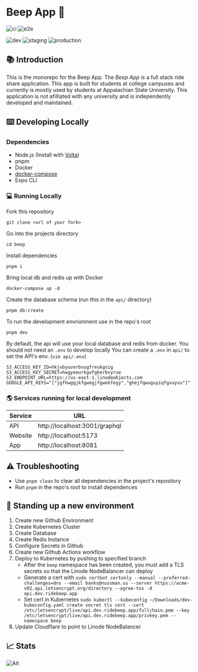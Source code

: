 # Beep App 🚕

![ci](https://github.com/bnussman/beep/actions/workflows/ci.yml/badge.svg)
![e2e](https://github.com/bnussman/beep/actions/workflows/e2e.yml/badge.svg)

![dev](https://github.com/bnussman/beep/actions/workflows/dev.yml/badge.svg)
![staging](https://github.com/bnussman/beep/actions/workflows/staging.yml/badge.svg)
![production](https://github.com/bnussman/beep/actions/workflows/production.yml/badge.svg?branch=production)


## 📚 Introduction

This is the monorepo for the Beep App. The *Beep App* is a full stack ride share application. This app is built for students at college campuses and currently is mostly used by students at Appalachian State University. This application is not afilliated with any university and is independently developed and maintained.

## ⌨️ Developing Locally

### Dependencies

- Node.js (Install with [Volta](https://volta.sh/))
- pnpm
- Docker
- [docker-compose](https://docs.docker.com/compose/install/#install-compose)
- Expo CLI

### 💻 Running Locally

Fork this repository
```
git clone <url of your fork>
```

Go into the projects directory
```
cd beep
```

Install dependencies
```
pnpm i
```

Bring local db and redis up with Docker
```
docker-compose up -d
```

Create the database schema (run this in the `api/` directory)
```
pnpm db:create
```

To run the development envrionment use in the repo's root
```
pnpm dev
```

By default, the api will use your local database and redis from docker. You should not need an `.env` to develop locally
You can create a `.env` in `api/` to set the API's env. (`vim api/.env`)

```env
S3_ACCESS_KEY_ID=hkjvbyuverbvugfreukgsig
S3_ACCESS_KEY_SECRET=hwgyeeurkgufgkerbvyrue
S3_ENDPOINT_URL=https://us-east-1.linodeobjects.com
GOOGLE_API_KEYS="["jgfhwgqjkfgwegjfgwekfegy","ghejfqwuguyiqfgvuyvu"]"
```

### 🌎 Services running for local development
| Service    | URL                           |
|------------|-------------------------------|
| API        | http://localhost:3001/graphql |
| Website    | http://localhost:5173         |
| App        | http://localhost:8081         |

## ⚠️ Troubleshooting

- Use `pnpm clean` to clear all dependencies in the project's repository
- Run `pnpm` in the repo's root to install dependences

## 🚀 Standing up a new environment

1. Create new Github Environment
2. Create Kubernetes Cluster
3. Create Database
4. Create Redis Instance
5. Configure Secrets in Github
6. Create new Github Actions workflow
7. Deploy to Kubernetes by pushing to specified branch 
    - After the `beep` namespace has been created, you must add a TLS secrets so that the Linode NodeBalancer can deploy
    - Generate a cert with `sudo certbot certonly --manual --preferred-challenges=dns --email banks@nussman.us --server https://acme-v02.api.letsencrypt.org/directory --agree-tos -d api.dev.ridebeep.app`
    - Set cert in Kubernetes `sudo kubectl --kubeconfig ~/Downloads/dev-kubeconfig.yaml create secret tls cert --cert /etc/letsencrypt/live/api.dev.ridebeep.app/fullchain.pem --key /etc/letsencrypt/live/api.dev.ridebeep.app/privkey.pem --namespace beep`
9. Update Cloudflare to point to Linode NodeBalancer

## 📈 Stats
![Alt](https://repobeats.axiom.co/api/embed/1b46a8057ec1f00f48ce7a9fbe9353c7cbe4ff83.svg "Repobeats analytics image")
